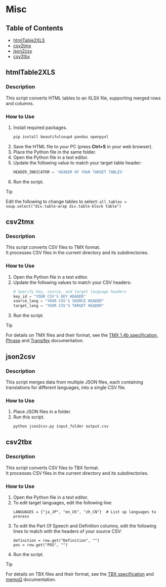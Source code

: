 # Misc  

## Table of Contents  
- [htmlTable2XLS](#htmltable2xls)  
- [csv2tmx](#csv2tmx)
- [json2csv](#json2csv)
- [csv2tbx](#csv2tbx)  

## htmlTable2XLS  

### Description  
This script converts HTML tables to an XLSX file, supporting merged rows and columns.  

### How to Use  
1. Install required packages.
   ```python
   pip install beautifulsoup4 pandas openpyxl
   ```
2. Save the HTML file to your PC (press **Ctrl+S** in your web browser).  
3. Place the Python file in the same folder.
4. Open the Python file in a text editor.  
5. Update the following value to match your target table header:  
   ```python
   HEADER_INDICATOR = 'HEADER OF YOUR TARGET TABLES'
   ```  
6. Run the script.

> [!TIP]
> Edit the following to change tables to select: ```all_tables = soup.select("div.table-wrap div.table-block table")```
   
## csv2tmx  

### Description  
This script converts CSV files to TMX format.  
It processes CSV files in the current directory and its subdirectories.  

### How to Use  
1. Open the Python file in a text editor.  
2. Update the following values to match your CSV headers:  
   ```python
   # Specify key, source, and target language headers
   key_id = "YOUR CSV'S KEY HEADER"
   source_lang = "YOUR CSV'S SOURCE HEADER"
   target_lang = "YOUR CSV'S TARGET HEADER"
   ```  
3. Run the script.  

> [!TIP]  
> For details on TMX files and their format, see the [TMX 1.4b specification](https://www.gala-global.org/tmx-14b), [Phrase](https://support.phrase.com/hc/ja/articles/6111346531484--TMX-Strings) and [Transifex](https://help.transifex.com/en/articles/6838724-tmx-files-and-format) documentation.  
  
## json2csv  

### Description  
This script merges data from multiple JSON files, each containing translations for different languages, into a single CSV file.  

### How to Use  
1. Place JSON files in a folder.
2. Run this script.
   ```python
   python json2csv.py input_folder output.csv
   ```

## csv2tbx  

### Description  
This script converts CSV files to TBX format.  
It processes CSV files in the current directory and its subdirectories.  

### How to Use  
1. Open the Python file in a text editor.
2. To edit target languages, edit the following line:
   ```
   LANGUAGES = {"ja_JP", "en_US", "zh_CN"}  # List up languages to process
   ```
3. To edit the Part Of Speech and Definition columns, edit the following lines to match with the headers of your source CSV:
   ```
   definition = row.get("Definition", "")
   pos = row.get("POS", "")
   ```
4. Run the script.  

> [!TIP]  
> For details on TBX files and their format, see the [TBX specification](https://www.gala-global.org/sites/default/files/migrated-pages/docs/tbx_oscar_0.pdf) and [memoQ](https://docs.memoq.com/9-9/api-docs/wsapi/memoqservices/tbservice.importexport.tbx.html) documentation.  
